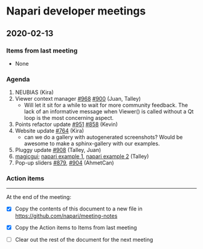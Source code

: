 # Napari developer meetings

## 2020-02-13

### Items from last meeting

- None

### Agenda

1. NEUBIAS (Kira)
3. Viewer context manager [#968] [#900] (Juan, Talley)
    - Will let it sit for a while to wait for more community feedback. The lack of an informative message when Viewer() is called without a Qt loop is the most concerning aspect.
5. Points refactor update [#951] [#858] (Kevin)
6. Website update [#764] (Kira)
    - can we do a gallery with autogenerated screenshots? Would be awesome to make a sphinx-gallery with our examples.
7. Pluggy update [#908] (Talley, Juan)
8. [magicgui](https://magicgui.readthedocs.io/en/latest/); [napari example 1](https://magicgui.readthedocs.io/en/latest/examples/napari_img_math/), [napari example 2](https://magicgui.readthedocs.io/en/latest/examples/napari_parameter_sweep/) (Talley)
9. Pop-up sliders [#879], [#904] (AhmetCan)


### Action items



--------------

At the end of the meeting:
- [x] Copy the contents of this document to a new file in https://github.com/napari/meeting-notes
- [x] Copy the Action items to Items from last meeting
- [ ] Clear out the rest of the document for the next meeting



<!-- issue links -->
[#908]: https://github.com/napari/napari/issues/908
[#968]: https://github.com/napari/napari/issues/968
[#900]: https://github.com/napari/napari/issues/900
[#951]: https://github.com/napari/napari/issues/951
[#858]: https://github.com/napari/napari/issues/858
[#764]: https://github.com/napari/napari/issues/764
[#879]: https://github.com/napari/napari/issues/879
[#904]: https://github.com/napari/napari/issues/904
[#763]: https://github.com/napari/napari/issues/763
[#885]: https://github.com/napari/napari/issues/885
<!-- issue links -->